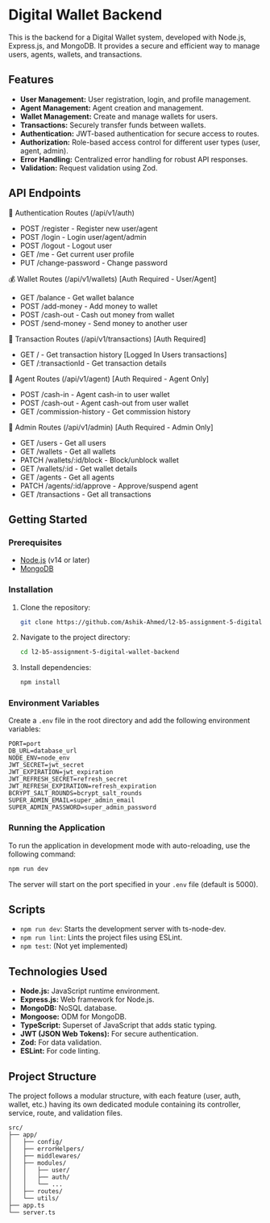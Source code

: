 # Digital Wallet Backend

This is the backend for a Digital Wallet system, developed with Node.js, Express.js, and MongoDB. It provides a secure and efficient way to manage users, agents, wallets, and transactions.

## Features

*   **User Management:** User registration, login, and profile management.
*   **Agent Management:** Agent creation and management.
*   **Wallet Management:** Create and manage wallets for users.
*   **Transactions:** Securely transfer funds between wallets.
*   **Authentication:** JWT-based authentication for secure access to routes.
*   **Authorization:** Role-based access control for different user types (user, agent, admin).
*   **Error Handling:** Centralized error handling for robust API responses.
*   **Validation:** Request validation using Zod.

## API Endpoints

🔐 Authentication Routes (/api/v1/auth)
- POST   /register     - Register new user/agent
- POST   /login        - Login user/agent/admin
- POST   /logout       - Logout user
- GET    /me          - Get current user profile
- PUT    /change-password - Change password


💰 Wallet Routes (/api/v1/wallets) [Auth Required - User/Agent]
- GET    /balance     - Get wallet balance
- POST   /add-money   - Add money to wallet
- POST   /cash-out    - Cash out money from wallet
- POST   /send-money  - Send money to another user


🔁 Transaction Routes (/api/v1/transactions) [Auth Required]
- GET    /            - Get transaction history [Logged In Users transactions]
- GET    /:transactionId - Get transaction details


🏪 Agent Routes (/api/v1/agent) [Auth Required - Agent Only]
- POST   /cash-in     - Agent cash-in to user wallet
- POST   /cash-out    - Agent cash-out from user wallet
- GET    /commission-history - Get commission history


👑 Admin Routes (/api/v1/admin) [Auth Required - Admin Only]
- GET    /users       - Get all users
- GET    /wallets     - Get all wallets
- PATCH  /wallets/:id/block - Block/unblock wallet
- GET    /wallets/:id - Get wallet details
- GET    /agents      - Get all agents
- PATCH  /agents/:id/approve - Approve/suspend agent
- GET    /transactions - Get all transactions


## Getting Started

### Prerequisites

*   [Node.js](https://nodejs.org/en/) (v14 or later)
*   [MongoDB](https://www.mongodb.com/)

### Installation

1.  Clone the repository:
    ```bash
    git clone https://github.com/Ashik-Ahmed/l2-b5-assignment-5-digital-wallet-backend.git
    ```
2.  Navigate to the project directory:
    ```bash
    cd l2-b5-assignment-5-digital-wallet-backend
    ```
3.  Install dependencies:
    ```bash
    npm install
    ```

### Environment Variables

Create a `.env` file in the root directory and add the following environment variables:

```
PORT=port
DB_URL=database_url
NODE_ENV=node_env
JWT_SECRET=jwt_secret
JWT_EXPIRATION=jwt_expiration
JWT_REFRESH_SECRET=refresh_secret
JWT_REFRESH_EXPIRATION=refresh_expiration
BCRYPT_SALT_ROUNDS=bcrypt_salt_rounds
SUPER_ADMIN_EMAIL=super_admin_email
SUPER_ADMIN_PASSWORD=super_admin_password
```

### Running the Application

To run the application in development mode with auto-reloading, use the following command:

```bash
npm run dev
```

The server will start on the port specified in your `.env` file (default is 5000).

## Scripts

*   `npm run dev`: Starts the development server with ts-node-dev.
*   `npm run lint`: Lints the project files using ESLint.
*   `npm test`: (Not yet implemented)

## Technologies Used

*   **Node.js:** JavaScript runtime environment.
*   **Express.js:** Web framework for Node.js.
*   **MongoDB:** NoSQL database.
*   **Mongoose:** ODM for MongoDB.
*   **TypeScript:** Superset of JavaScript that adds static typing.
*   **JWT (JSON Web Tokens):** For secure authentication.
*   **Zod:** For data validation.
*   **ESLint:** For code linting.

## Project Structure

The project follows a modular structure, with each feature (user, auth, wallet, etc.) having its own dedicated module containing its controller, service, route, and validation files.

```
src/
├── app/
│   ├── config/
│   ├── errorHelpers/
│   ├── middlewares/
│   ├── modules/
│   │   ├── user/
│   │   ├── auth/
│   │   └── ...
│   ├── routes/
│   └── utils/
├── app.ts
└── server.ts
```


